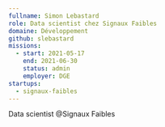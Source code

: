 ```yaml
---
fullname: Simon Lebastard
role: Data scientist chez Signaux Faibles
domaine: Développement
github: slebastard
missions:
  - start: 2021-05-17
    end: 2021-06-30
    status: admin
    employer: DGE
startups:
  - signaux-faibles
---
```


Data scientist @Signaux Faibles
